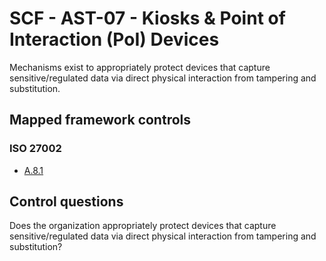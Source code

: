 # SCF - AST-07 - Kiosks & Point of Interaction (PoI) Devices
Mechanisms exist to appropriately protect devices that capture sensitive/regulated data via direct physical interaction from tampering and substitution. 
## Mapped framework controls
### ISO 27002
- [A.8.1](../iso27002/a-8.md#a81)
  
## Control questions
Does the organization appropriately protect devices that capture sensitive/regulated data via direct physical interaction from tampering and substitution? 
  